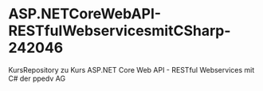 # ASP.NETCoreWebAPI-RESTfulWebservicesmitCSharp-242046
KursRepository zu Kurs ASP.NET Core Web API - RESTful Webservices mit C# der ppedv AG
